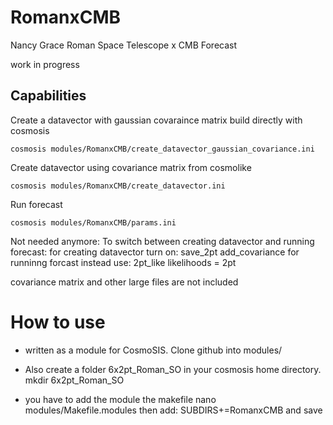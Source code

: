 # RomanxCMB
Nancy Grace Roman Space Telescope x CMB Forecast

work in progress

## Capabilities

Create a datavector with gaussian covaraince matrix build directly with cosmosis

```
cosmosis modules/RomanxCMB/create_datavector_gaussian_covariance.ini
```

Create datavector using covariance matrix from cosmolike

```
cosmosis modules/RomanxCMB/create_datavector.ini
```

Run forecast

```
cosmosis modules/RomanxCMB/params.ini
```


Not needed anymore:
To switch between creating datavector and running forecast: 
for creating datavector turn on:
save_2pt
add_covariance
for runninng forcast instead use:
2pt_like
likelihoods = 2pt


covariance matrix and other large files are not included


# How to use
* written as a module for CosmoSIS. Clone github into modules/

* Also create a folder 6x2pt_Roman_SO in your cosmosis home directory.
mkdir 6x2pt_Roman_SO


* you have to add the module the makefile
nano modules/Makefile.modules
then add:
SUBDIRS+=RomanxCMB
and save



